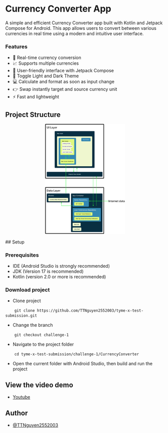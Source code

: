 # Currency Converter App
A simple and efficient Currency Converter app built with Kotlin and Jetpack Compose for Android. This app allows users to convert between various currencies in real time using a modern and intuitive user interface.

### Features
- 💱 Real-time currency conversion
- 📈 Supports multiple currencies
- 🔄 User-friendly interface with Jetpack Compose
- 🌙 Toggle Light and Dark Theme
- 💻 Calculate and format as soon as input change
- 👉 Swap instantly target and source currency unit
- ⚡️ Fast and lightweight

## Project Structure
<p align="center">
    <img src="https://github.com/TTNguyen2552003/tyme-x-test-submission/blob/challenge-1/challenge-1/CurrencyConverter/app_architecture.svg" alt="Unscramble screen app" width="50%" height="50%">
</p>
## Setup

### Prerequisites
- IDE (Android Studio is strongly recommended)
- JDK (Version 17 is recommended)
- Kotlin (version 2.0 or more is recommended)

### Download project
- Clone project
```
    git clone https://github.com/TTNguyen2552003/tyme-x-test-submission.git
```
- Change the branch
```
    git checkout challenge-1
```
- Navigate to the project folder
```
    cd tyme-x-test-submission/challenge-1/CurrencyConverter
```
- Open the current folder with Android Studio, then build and run the project

## View the video demo
- [Youtube](https://www.youtube.com/watch?v=sChcae3BKwM)

## Author
- [@TTNguyen2552003](https://www.github.com/TTNguyen2552003)
